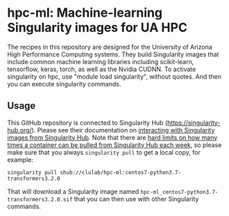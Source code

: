 # hpc-ml: Machine-learning Singularity images for UA HPC
The recipes in this repository are designed for the University of Arizona High Performance Computing systems.
They build Singularity images that include common machine learning libraries including scikit-learn, tensorflow, keras, torch, as well as the Nvidia CUDNN.
To activate singularity on hpc, use "module load singularity", without quotes. And then you can execute singularity commands.
## Usage

This GitHub repository is connected to Singularity Hub (https://singularity-hub.org/).
Please see their documentation on [interacting with Singularity images from Singularity Hub](https://singularityhub.github.io/singularityhub-docs/docs/interact).
Note that there are [hard limits on how many times a container can be pulled from Singularity Hub each week](https://singularityhub.github.io/singularityhub-docs/docs/regulatory/limits), so please make sure that you always ``singularity pull`` to get a local copy, for example:
```
singularity pull shub://clulab/hpc-ml:centos7-python3.7-transformers3.2.0
```
That will download a Singularity image named `hpc-ml_centos7-python3.7-transformers3.2.0.sif` that you can then use with other Singularity commands.
